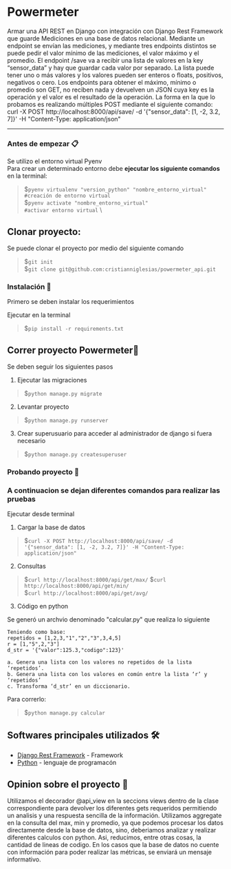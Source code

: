 # Powermeter
Armar una API REST en Django con integración con Django Rest Framework que guarde Mediciones en
una base de datos relacional. Mediante un endpoint se envían las mediciones, y mediante tres
endpoints distintos se puede pedir el valor mínimo de las mediciones, el valor máximo y el promedio. El
endpoint /save va a recibir una lista de valores en la key “sensor_data” y hay que guardar cada valor por
separado. La lista puede tener uno o más valores y los valores pueden ser enteros o floats, positivos,
negativos o cero.
Los endpoints para obtener el máximo, mínimo o promedio son GET, no reciben nada y devuelven un
JSON cuya key es la operación y el valor es el resultado de la operación.
La forma en la que lo probamos es realizando múltiples POST mediante el siguiente comando:
curl -X POST http://localhost:8000/api/save/ -d '{"sensor_data": [1, -2, 3.2, 7]}' -H "Content-Type: application/json"

----------------------------------------------------------------------------------------------------

### Antes de empezar 📋

Se utilizo el entorno virtual Pyenv\
Para crear un determinado entorno debe **ejecutar los siguiente comandos** en la terminal:

>$`pyenv virtualenv "version_python" "nombre_entorno_virtual"                  #creación de entorno virtual`\
$`pyenv activate "nombre_entorno_virtual"                                       #activar entorno virtual` \

## Clonar proyecto:

Se puede clonar el proyecto por medio del siguiente comando

> $`git init`\
$`git clone git@github.com:cristianniglesias/powermeter_api.git`



### Instalación 🔧

Primero se deben instalar los requerimientos

Ejecutar en la terminal

>$`pip install -r requirements.txt`


## Correr proyecto Powermeter🚀

Se deben seguir los siguientes pasos

1. Ejecutar las migraciones
> $`python manage.py migrate`
2. Levantar proyecto
> $`python manage.py runserver`
3. Crear superusuario para acceder al administrador de django si fuera necesario
> $`python manage.py createsuperuser`

### Probando proyecto 🔩

### A continuacion se dejan diferentes comandos para realizar las pruebas

Ejecutar desde terminal

1. Cargar la base de datos
>$`curl -X POST http://localhost:8000/api/save/ -d '{"sensor_data": [1, -2, 3.2, 7]}' -H "Content-Type: application/json"`
2. Consultas 
>$`curl http://localhost:8000/api/get/max/` 
$`curl http://localhost:8000/api/get/min/`   
$`curl http://localhost:8000/api/get/avg/`  
3. Código en python

Se generó un archvio denominado "calcular.py" que realiza lo siguiente

    Teniendo como base: 
    repetidos = [1,2,3,"1","2","3",3,4,5]
    r = [1,"5",2,"3"]
    d_str = '{"valor":125.3,"codigo":123}'

    a. Genera una lista con los valores no repetidos de la lista ‘repetidos’.
    b. Genera una lista con los valores en común entre la lista ‘r’ y ‘repetidos’
    c. Transforma ‘d_str’ en un diccionario.

Para correrlo:
>$`python manage.py calcular`


## Softwares principales utilizados 🛠️

* [Django Rest Framework](https://www.django-rest-framework.org/) - Framework
* [Python](https://www.python.org/) - lenguaje de programacón


## Opinion sobre el proyecto 📖

Utilizamos el decorador @api_view en la seccions views dentro de la clase correspondiente para devolver los diferentes gets requeridos permitiendo un analisis y una respuesta sencilla de la información.
Utilizamos aggregate en la consulta del max, min y promedio, ya que podemos procesar los datos directamente desde la base de datos, sino, deberiamos analizar y realizar diferentes calculos con python. Asi, reducimos, entre otras cosas, la cantidad de lineas de codigo. 
En los casos que la base de datos no cuente con información para poder realizar las métricas, se enviará un mensaje informativo.
